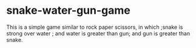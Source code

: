 # snake-water-gun-game
This is a simple game similar to rock paper scissors, in which ;snake is strong over water ; and water is greater than gun; and gun is greater than snake.









